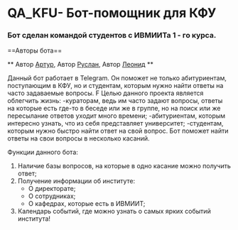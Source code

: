 # QA_KFU- Бот-помощник для КФУ

### Бот сделан командой студентов с ИВМИИТа 1 - го курса. 
==Авторы бота==

** Автор [Артур][1], Автор [Руслан][2], Автор [Леонид][3] **

[1]: https://t.me/ar_gin "Артур" 
[2]: https://t.me/auter1 "Руслан"
[3]: https://t.me/ROwaGO "Леня"


Данный бот работает в Telegram. Он поможет не только абитуриентам, поступающим в КФУ, но и студентам, которым нужно найти ответы на часто задаваемые вопросы.
F
Целью данного проекта является облегчить жизнь:
-кураторам, ведь им часто задают вопросы, ответы на которые есть где-то в беседе или же в группе, но на поиск или же пересылание ответов уходит много времени; 
-абитуриентам, которым интересно узнать, что из себя представляет университет; 
-студентам, которым нужно быстро найти ответ на свой вопрос. Бот поможет найти ответы на свои вопросы 
в несколько касаний.

Функции данного бота: 
1. Наличие базы вопросов, на которые в одно касание можно получить ответ; 
2. Получение информации об институте:
    + О директорате; 
    + О сотрудниках;
    + О кафедрах, которые есть в ИВМИИТ;
3. Календарь событий, где можно узнать о самых ярких событий института!
